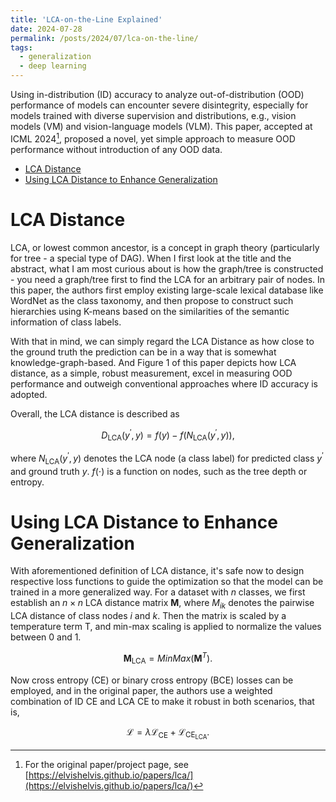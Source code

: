 ```yaml
---
title: 'LCA-on-the-Line Explained'
date: 2024-07-28
permalink: /posts/2024/07/lca-on-the-line/
tags:
  - generalization
  - deep learning
---
```


Using in-distribution (ID) accuracy to analyze out-of-distribution (OOD) performance of models can encounter severe disintegrity, especially for models trained with diverse supervision and distributions, e.g., vision models (VM) and vision-language models (VLM). This paper, accepted at ICML 2024[^1], proposed a novel, yet simple approach to measure OOD performance without introduction of any OOD data. 

- [LCA Distance](#lca-distance)
- [Using LCA Distance to Enhance Generalization](#using-lca-distance-to-enhance-generalization)


# LCA Distance

LCA, or lowest common ancestor, is a concept in graph theory (particularly for tree - a special type of DAG). When I first look at the title and the abstract, what I am most curious about is how the graph/tree is constructed - you need a graph/tree first to find the LCA for an arbitrary pair of nodes. In this paper, the authors first employ existing large-scale lexical database like WordNet as the class taxonomy, and then propose to construct such hierarchies using K-means based on the similarities of the semantic information of class labels. 

With that in mind, we can simply regard the LCA Distance as how close to the ground truth the prediction can be in a way that is somewhat knowledge-graph-based. And Figure 1 of this paper depicts how LCA distance, as a simple, robust measurement, excel in measuring OOD performance and outweigh conventional approaches where ID accuracy is adopted. 

Overall, the LCA distance is described as 

$$
D_{\text{LCA}}(y^\prime, y)=f(y)-f(N_{\text{LCA}}(y^\prime, y)), 
$$

where $N_{\text{LCA}}(y^\prime, y)$ denotes the LCA node (a class label) for predicted class $y^\prime$ and ground truth $y$. $f(\cdot)$ is a function on nodes, such as the tree depth or entropy. 

# Using LCA Distance to Enhance Generalization

With aforementioned definition of LCA distance, it's safe now to design respective loss functions to guide the optimization so that the model can be trained in a more generalized way. For a dataset with $n$ classes, we first establish an $n \times n$ LCA distance matrix $\boldsymbol{M}$, where $M_{ik}$ denotes the pairwise LCA distance of class nodes $i$ and $k$. Then the matrix is scaled by a temperature term T, and min-max scaling is applied to normalize the values between 0 and 1. 

$$
\boldsymbol{M}_{\text{LCA}}=MinMax(\boldsymbol{M}^T).
$$

Now cross entropy (CE) or binary cross entropy (BCE) losses can be employed, and in the original paper, the authors use a weighted combination of ID CE and LCA CE to make it robust in both scenarios, that is, 

$$
\mathcal{L}=\lambda\mathcal{L}_{\text{CE}}+\mathcal{L}_{\text{CE}_{\text{LCA}}}. 
$$

[^1]: For the original paper/project page, see [https://elvishelvis.github.io/papers/lca/](https://elvishelvis.github.io/papers/lca/)